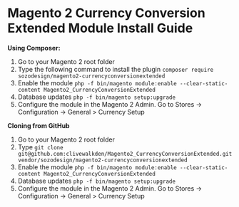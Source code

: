 # Magento 2 Currency Conversion Extended Module Install Guide

**Using Composer:**
1. Go to your Magento 2 root folder
1. Type the following command to install the plugin `composer require sozodesign/magento2-currencyconversionextended`
1. Enable the module `php -f bin/magento module:enable --clear-static-content Magento2_CurrencyConversionExtended`
1. Database updates `php -f bin/magento setup:upgrade` 
1. Configure the module in the Magento 2 Admin. Go to Stores -> Configuration -> General > Currency Setup

**Cloning from GitHub**
1. Go to your Magento 2 root folder
1. Type `git clone git@github.com:clivewalkden/Magento2_CurrencyConversionExtended.git vendor/sozodesign/magento2-currencyconversionextended`
1. Enable the module `php -f bin/magento module:enable --clear-static-content Magento2_CurrencyConversionExtended`
1. Database updates `php -f bin/magento setup:upgrade` 
1. Configure the module in the Magento 2 Admin. Go to Stores -> Configuration -> General > Currency Setup